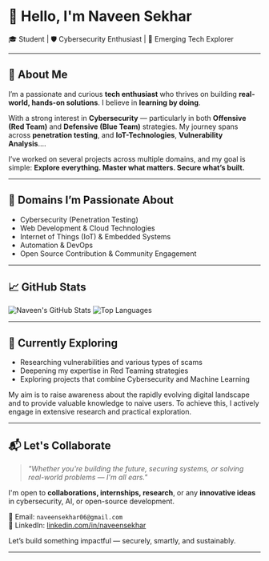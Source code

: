 # 👋 Hello, I'm Naveen Sekhar

🎓 Student | 🛡️ Cybersecurity Enthusiast | 🤖 Emerging Tech Explorer

---

## 🚀 About Me

I’m a passionate and curious **tech enthusiast** who thrives on building **real-world, hands-on solutions**. I believe in **learning by doing**.

With a strong interest in **Cybersecurity** — particularly in both **Offensive (Red Team)** and **Defensive (Blue Team)** strategies. My journey spans across **penetration testing**, and **IoT-Technologies**, **Vulnerability Analysis**....

I’ve worked on several projects across multiple domains, and my goal is simple: **Explore everything. Master what matters. Secure what’s built.**

---

## 🎯 Domains I’m Passionate About

- Cybersecurity (Penetration Testing)  
- Web Development & Cloud Technologies  
- Internet of Things (IoT) & Embedded Systems  
- Automation & DevOps  
- Open Source Contribution & Community Engagement

---

## 📈 GitHub Stats

![Naveen's GitHub Stats](https://github-readme-stats.vercel.app/api?username=naveen-sekhar&show_icons=true&theme=tokyonight)
![Top Languages](https://github-readme-stats.vercel.app/api/top-langs/?username=naveen-sekhar&layout=compact&theme=tokyonight)

---

## 🌱 Currently Exploring

- Researching vulnerabilities and various types of scams
- Deepening my expertise in Red Teaming strategies
- Exploring projects that combine Cybersecurity and Machine Learning

My aim is to raise awareness about the rapidly evolving digital landscape and to provide valuable knowledge to naive users. To achieve this, I actively engage in extensive research and practical exploration. 

---

## 📬 Let's Collaborate

> _"Whether you're building the future, securing systems, or solving real-world problems — I'm all ears."_

I'm open to **collaborations, internships, research**, or any **innovative ideas** in cybersecurity, AI, or open-source development.

📧 Email: `naveensekhar06@gmail.com`  
📇 LinkedIn: [linkedin.com/in/naveensekhar](https://www.linkedin.com/in/naveensekhar)

Let’s build something impactful — securely, smartly, and sustainably.

---

